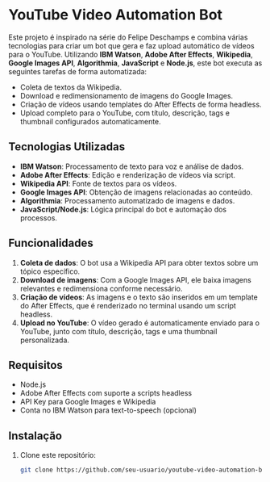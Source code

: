 # YouTube Video Automation Bot

Este projeto é inspirado na série do Felipe Deschamps e combina várias tecnologias para criar um bot que gera e faz upload automático de vídeos para o YouTube. Utilizando **IBM Watson**, **Adobe After Effects**, **Wikipedia**, **Google Images API**, **Algorithmia**, **JavaScript** e **Node.js**, este bot executa as seguintes tarefas de forma automatizada:

- Coleta de textos da Wikipedia.
- Download e redimensionamento de imagens do Google Images.
- Criação de vídeos usando templates do After Effects de forma headless.
- Upload completo para o YouTube, com título, descrição, tags e thumbnail configurados automaticamente.

## Tecnologias Utilizadas

- **IBM Watson**: Processamento de texto para voz e análise de dados.
- **Adobe After Effects**: Edição e renderização de vídeos via script.
- **Wikipedia API**: Fonte de textos para os vídeos.
- **Google Images API**: Obtenção de imagens relacionadas ao conteúdo.
- **Algorithmia**: Processamento automatizado de imagens e dados.
- **JavaScript/Node.js**: Lógica principal do bot e automação dos processos.

## Funcionalidades

1. **Coleta de dados**: O bot usa a Wikipedia API para obter textos sobre um tópico específico.
2. **Download de imagens**: Com a Google Images API, ele baixa imagens relevantes e redimensiona conforme necessário.
3. **Criação de vídeos**: As imagens e o texto são inseridos em um template do After Effects, que é renderizado no terminal usando um script headless.
4. **Upload no YouTube**: O vídeo gerado é automaticamente enviado para o YouTube, junto com título, descrição, tags e uma thumbnail personalizada.

## Requisitos

- Node.js
- Adobe After Effects com suporte a scripts headless
- API Key para Google Images e Wikipedia
- Conta no IBM Watson para text-to-speech (opcional)

## Instalação

1. Clone este repositório:
   ```bash
   git clone https://github.com/seu-usuario/youtube-video-automation-bot.git
